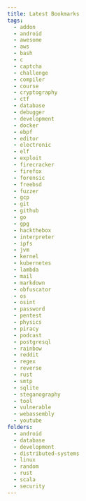 ```yaml
---
title: Latest Bookmarks
tags:
  - addon
  - android
  - awesome
  - aws
  - bash
  - c
  - captcha
  - challenge
  - compiler
  - course
  - cryptography
  - ctf
  - database
  - debugger
  - development
  - docker
  - ebpf
  - editor
  - electronic
  - elf
  - exploit
  - firecracker
  - firefox
  - forensic
  - freebsd
  - fuzzer
  - gcp
  - git
  - github
  - go
  - gpg
  - hackthebox
  - interpreter
  - ipfs
  - jvm
  - kernel
  - kubernetes
  - lambda
  - mail
  - markdown
  - obfuscator
  - os
  - osint
  - password
  - pentest
  - physics
  - piracy
  - podcast
  - postgresql
  - rainbow
  - reddit
  - regex
  - reverse
  - rust
  - smtp
  - sqlite
  - steganography
  - tool
  - vulnerable
  - webassembly
  - youtube
folders:
  - android
  - database
  - development
  - distributed-systems
  - linux
  - random
  - rust
  - scala
  - security
---
```

